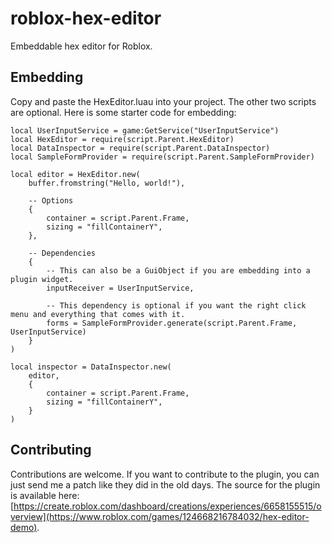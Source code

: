 # roblox-hex-editor
Embeddable hex editor for Roblox.

## Embedding
Copy and paste the HexEditor.luau into your project. The other two scripts are optional. Here is some starter code for embedding:
```luau
local UserInputService = game:GetService("UserInputService")
local HexEditor = require(script.Parent.HexEditor)
local DataInspector = require(script.Parent.DataInspector)
local SampleFormProvider = require(script.Parent.SampleFormProvider)

local editor = HexEditor.new(
	buffer.fromstring("Hello, world!"),

	-- Options
	{
		container = script.Parent.Frame,
		sizing = "fillContainerY",
	},

	-- Dependencies
	{
		-- This can also be a GuiObject if you are embedding into a plugin widget.
		inputReceiver = UserInputService,

		-- This dependency is optional if you want the right click menu and everything that comes with it.
		forms = SampleFormProvider.generate(script.Parent.Frame, UserInputService)
	}
)

local inspector = DataInspector.new(
	editor,
	{
		container = script.Parent.Frame,
		sizing = "fillContainerY",
	}
)
```

## Contributing

Contributions are welcome. If you want to contribute to the plugin, you can just send me a patch like they did in the old days. The source for the plugin is available here: [https://create.roblox.com/dashboard/creations/experiences/6658155515/overview](https://www.roblox.com/games/124668216784032/hex-editor-demo).
